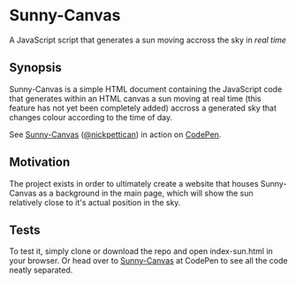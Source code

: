 # Sunny-Canvas

A JavaScript script that generates a sun moving accross the sky in *real time*

## Synopsis

Sunny-Canvas is a simple HTML document containing the JavaScript code that generates within an HTML canvas a sun moving at real time (this feature has not yet been completely added) accross a generated sky that changes colour according to the time of day.

<p data-height="439" data-theme-id="0" data-slug-hash="KadVRP" data-default-tab="result" data-user="nickpettican" data-embed-version="2" data-pen-title="Sunny-Canvas" class="codepen">See <a href="https://codepen.io/nickpettican/pen/KadVRP/">Sunny-Canvas</a> (<a href="http://codepen.io/nickpettican">@nickpettican</a>) in action on <a href="http://codepen.io">CodePen</a>.</p>
<script async src="https://production-assets.codepen.io/assets/embed/ei.js"></script>

## Motivation

The project exists in order to ultimately create a website that houses Sunny-Canvas as a background in the main page, which will show the sun relatively close to it's actual position in the sky.

## Tests

To test it, simply clone or download the repo and open index-sun.html in your browser. Or head over to <a href="https://codepen.io/nickpettican/pen/KadVRP/">Sunny-Canvas</a> at CodePen to see all the code neatly separated.
